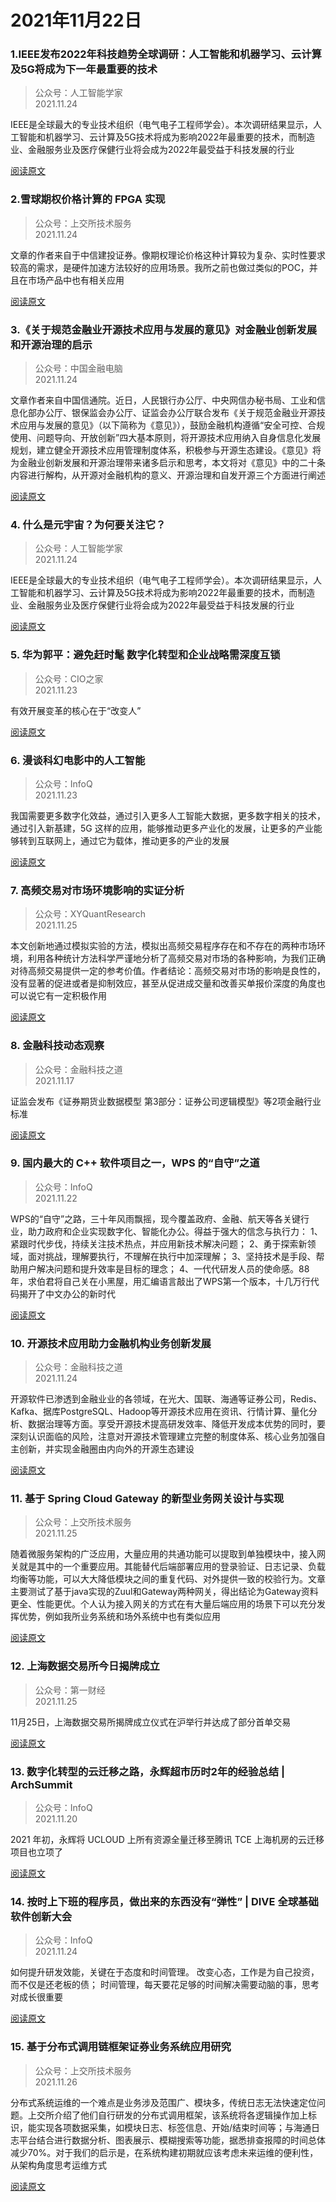 # 2021年11月22日

### 1.IEEE发布2022年科技趋势全球调研：人工智能和机器学习、云计算及5G将成为下一年最重要的技术

> 公众号：人工智能学家  
> 2021.11.24

IEEE是全球最大的专业技术组织（电气电子工程师学会）。本次调研结果显示，人工智能和机器学习、云计算及5G技术将成为影响2022年最重要的技术，而制造业、金融服务业及医疗保健行业将会成为2022年最受益于科技发展的行业

[阅读原文](https://mp.weixin.qq.com/s/VdyrOQ5E8O0ZxIWasHFwSg)

### 2.雪球期权价格计算的 FPGA 实现

> 公众号：上交所技术服务  
> 2021.11.24

文章的作者来自于中信建投证券。像期权理论价格这种计算较为复杂、实时性要求较高的需求，是硬件加速方法较好的应用场景。我所之前也做过类似的POC，并且在市场产品中也有相关应用

[阅读原文](https://mp.weixin.qq.com/s/L0kC7O1HElwkZ5zQMn29Dg)

### 3.《关于规范金融业开源技术应用与发展的意见》对金融业创新发展和开源治理的启示

> 公众号：中国金融电脑  
> 2021.11.24

文章作者来自中国信通院。近日，人民银行办公厅、中央网信办秘书局、工业和信息化部办公厅、银保监会办公厅、证监会办公厅联合发布《关于规范金融业开源技术应用与发展的意见》（以下简称为《意见》），鼓励金融机构遵循“安全可控、合规使用、问题导向、开放创新”四大基本原则，将开源技术应用纳入自身信息化发展规划，建立健全开源技术应用管理制度体系，积极参与开源生态建设。《意见》将为金融业创新发展和开源治理带来诸多启示和思考，本文将对《意见》中的二十条内容进行解构，从开源对金融机构的意义、开源治理和自发开源三个方面进行阐述

[阅读原文](https://mp.weixin.qq.com/s/eifvfcHJuUMhXnIe9BMt2g)

### 4. 什么是元宇宙？为何要关注它？

> 公众号：人工智能学家  
> 2021.11.24

IEEE是全球最大的专业技术组织（电气电子工程师学会）。本次调研结果显示，人工智能和机器学习、云计算及5G技术将成为影响2022年最重要的技术，而制造业、金融服务业及医疗保健行业将会成为2022年最受益于科技发展的行业

[阅读原文](https://mp.weixin.qq.com/s/VdyrOQ5E8O0ZxIWasHFwSg)

### 5. 华为郭平：避免赶时髦 数字化转型和企业战略需深度互锁

> 公众号：CIO之家  
> 2021.11.23

有效开展变革的核心在于“改变人”

[阅读原文](https://mp.weixin.qq.com/s/3udpTYvIH6I9Ds3Y_N4WHg)

### 6. 漫谈科幻电影中的人工智能

> 公众号：InfoQ  
> 2021.11.23

我国需要更多数字化效益，通过引入更多人工智能大数据，更多数字相关的技术，通过引入新基建，5G 这样的应用，能够推动更多产业化的发展，让更多的产业能够转到互联网上，通过它为载体，推动更多的产业的发展

[阅读原文](https://mp.weixin.qq.com/s/e0CyzZNSsDKyszdVBMYVkg)

### 7. 高频交易对市场环境影响的实证分析

> 公众号：XYQuantResearch  
> 2021.11.25

本文创新地通过模拟实验的方法，模拟出高频交易程序存在和不存在的两种市场环境，利用各种统计方法科学严谨地分析了高频交易对市场的各种影响，为我们正确对待高频交易提供一定的参考价值。作者结论：高频交易对市场的影响是良性的，没有显著的促进或者是抑制效应，甚至从促进成交量和改善买单报价深度的角度也可以说它有一定积极作用

[阅读原文](https://mp.weixin.qq.com/s/HZG56LExSbbezEqtUYNk2g)

### 8. 金融科技动态观察

> 公众号：金融科技之道  
> 2021.11.17

证监会发布《证券期货业数据模型 第3部分：证券公司逻辑模型》等2项金融行业标准

[阅读原文](https://mp.weixin.qq.com/s/Mi5-qjZB1lL5RCUyEh5iTQ)

### 9. 国内最大的 C++ 软件项目之一，WPS 的“自守”之道

> 公众号：InfoQ  
> 2021.11.22

WPS的“自守”之路，三十年风雨飘摇，现今覆盖政府、金融、航天等各关键行业，助力政府和企业实现数字化、智能化办公。得益于强大的信念与执行力：
1、紧跟时代步伐，持续关注技术热点，并应用新技术解决问题；
2、勇于探索新领域，面对挑战，理解要执行，不理解在执行中加深理解；
3、坚持技术是手段、帮助用户解决问题和提升效率是目标的理念；
4、一代代研发人员的使命感。88年，求伯君将自己关在小黑屋，用汇编语言敲出了WPS第一个版本，十几万行代码揭开了中文办公的新时代

[阅读原文](https://mp.weixin.qq.com/s/VdyrOQ5E8O0ZxIWasHFwSg)

### 10. 开源技术应用助力金融机构业务创新发展

> 公众号：金融科技之道  
> 2021.11.24

开源软件已渗透到金融业业的各领域，在光大、国联、海通等证券公司，Redis、Kafka、据库PostgreSQL、Hadoop等开源技术应用在资讯、行情计算、量化分析、数据治理等方面。享受开源技术提高研发效率、降低开发成本优势的同时，要深刻认识面临的风险，注意对开源技术管理建立完整的制度体系、核心业务加强自主创新，并实现金融圈由内向外的开源生态建设

[阅读原文](https://mp.weixin.qq.com/s/Z0G7dICLlfj-h6JsVPFbOQ)

### 11. 基于 Spring Cloud Gateway 的新型业务网关设计与实现

> 公众号：上交所技术服务  
> 2021.11.25

随着微服务架构的广泛应用，大量应用的共通功能可以提取到单独模块中，接入网关就是其中的一个重要应用。其能替代后端部署应用的登录验证、日志记录、负载均衡等功能，可以大大降低模块之间的重复代码、对外提供一致的校验行为。文章主要测试了基于java实现的Zuul和Gateway两种网关，得出结论为Gateway资料更全、性能更优。个人认为接入网关的方式在有大量后端应用的场景下可以充分发挥优势，例如我所业务系统和场外系统中也有类似应用

[阅读原文](https://mp.weixin.qq.com/s/p-X7NgGPTifod4koeRVz-A)

### 12. 上海数据交易所今日揭牌成立

> 公众号：第一财经  
> 2021.11.25

11月25日，上海数据交易所揭牌成立仪式在沪举行并达成了部分首单交易

[阅读原文](https://mp.weixin.qq.com/s/VdyrOQ5E8O0ZxIWasHFwSg)

### 13. 数字化转型的云迁移之路，永辉超市历时2年的经验总结 | ArchSummit

> 公众号：InfoQ  
> 2021.11.20

2021 年初，永辉将 UCLOUD 上所有资源全量迁移至腾讯 TCE 上海机房的云迁移项目也立项了

[阅读原文](https://mp.weixin.qq.com/s/qnl9uYsSaJhlG1Sv_LtURg)

### 14. 按时上下班的程序员，做出来的东西没有“弹性” | DIVE 全球基础软件创新大会

> 公众号：InfoQ  
> 2021.11.24

如何提升研发效能，关键在于态度和时间管理。
改变心态，工作是为自己投资，而不仅是还老板的债；
时间管理，每天要花足够的时间解决需要动脑的事，思考对成长很重要

[阅读原文](https://mp.weixin.qq.com/s/X37R0THH0lwr7Dn30W3nug)

### 15. 基于分布式调用链框架证券业务系统应用研究

> 公众号：上交所技术服务  
> 2021.11.26

分布式系统运维的一个难点是业务涉及范围广、模块多，传统日志无法快速定位问题。上交所介绍了他们自行研发的分布式调用框架，该系统将各逻辑操作加上标识，能实现各项数据采集，如模块日志、标签信息、开始/结束时间等；与海通日志平台结合进行数据分析、图表展示、模糊搜索等功能，据悉排查报障的时间总体减少70%。对于我们的启示是，在系统构建初期就应该考虑未来运维的便利性，从架构角度思考运维方式

[阅读原文](https://mp.weixin.qq.com/s/jO2Q5G8Sf1UwXJ-ge9ya9w)
